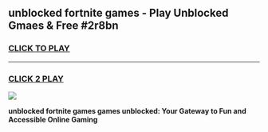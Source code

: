 
## unblocked fortnite games - Play Unblocked Gmaes & Free #2r8bn
<h3>
<a href="https://news.freeplayer.one?title=unblocked_fortnite_games&ref=03M">CLICK TO PLAY</a></h3>
<hr>

<h3>
<a href="https://news.freeplayer.one?title=unblocked_fortnite_games&ref=03M">CLICK 2 PLAY</a>
  
</h3>

<a href="https://news.freeplayer.one?title=unblocked_fortnite_games&ref=03M"><img src="https://clearcache.store/games.png"></a>


**unblocked fortnite games games unblocked: Your Gateway to Fun and Accessible Online Gaming**
